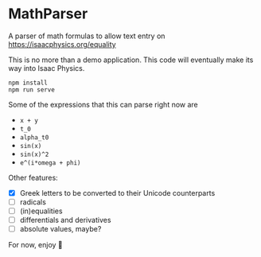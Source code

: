 # MathParser

A parser of math formulas to allow text entry on https://isaacphysics.org/equality

This is no more than a demo application. This code will eventually make its way into Isaac Physics.

```
npm install
npm run serve
```

Some of the expressions that this can parse right now are

- `x + y`
- `t_0`
- `alpha_t0`
- `sin(x)`
- `sin(x)^2`
- `e^(i*omega + phi)`

Other features:

- [x] Greek letters to be converted to their Unicode counterparts
- [ ] radicals
- [ ] (in)equalities
- [ ] differentials and derivatives
- [ ] absolute values, maybe?

For now, enjoy 🙂